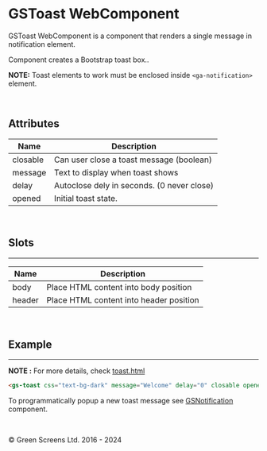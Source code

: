 # GSToast WebComponent
 
GSToast WebComponent is a component that renders a single message in notification element.

Component creates a Bootstrap toast box..
 
 **NOTE:** Toast elements to work must be enclosed inside ```<ga-notification>``` element.
 
<br>

## Attributes

| Name         | Description                                |
|--------------|--------------------------------------------|
| closable     | Can user close a toast message (boolean)   |
| message      | Text to display when toast shows           |
| delay        | Autoclose dely in seconds. (0 never close) |
| opened       | Initial toast state.                       |

<br>

## Slots
---

| Name               | Description                                              |
|--------------------|----------------------------------------------------------|
| body               | Place HTML content into body position                    |
| header             | Place HTML content into header position                  |

<br>

## Example
---
 
**NOTE :** 
For more details, check [toast.html](../../../demos/toast.html)

```html
<gs-toast css="text-bg-dark" message="Welcome" delay="0" closable opened></gs-toast>
```

To programmatically popup a new toast message see [GSNotification](./GSNotification.md) component.
 
<br>

&copy; Green Screens Ltd. 2016 - 2024

